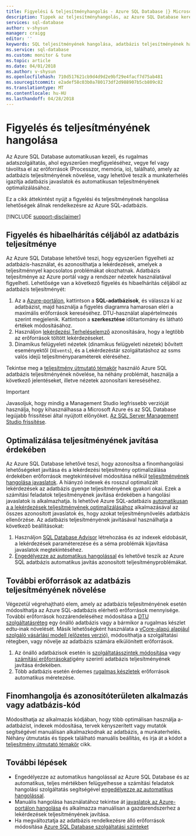 ```yaml
---
title: Figyelési & teljesítményhangolás - Azure SQL Database |} Microsoft Docs
description: Tippek az teljesítményhangolás, az Azure SQL Database keresztül értékelése és javítása.
services: sql-database
author: v-shysun
manager: craigg
editor: ''
keywords: SQL teljesítményének hangolása, adatbázis teljesítményének hangolása, ötleteket hangolás sql teljesítmény sql adatbázis teljesítményének hangolása
ms.service: sql-database
ms.custom: monitor & tune
ms.topic: article
ms.date: 04/01/2018
ms.author: v-shysun
ms.openlocfilehash: 710d517621cb9d4d9d2e9bf29e4facf7d75ab481
ms.sourcegitcommit: e2adef58c03b0a780173df2d988907b5cb809c82
ms.translationtype: MT
ms.contentlocale: hu-HU
ms.lasthandoff: 04/28/2018
---
```

# <a name="monitoring-and-performance-tuning"></a>Figyelés és teljesítményének hangolása

Az Azure SQL Database automatikusan kezeli, és rugalmas adatszolgáltatás, ahol egyszerűen megfigyeléséhez, vegye fel vagy távolítsa el az erőforrások (Processzor, memória, io), található, amely az adatbázis teljesítményének növelése, vagy lehetővé teszik a munkaterhelés igazítja adatbázis javaslatok és automatikusan teljesítményének optimalizálásához.

Ez a cikk áttekintést nyújt a figyelési és teljesítményének hangolása lehetőségek állnak rendelkezésre az Azure SQL-adatbázis.

[!INCLUDE [support-disclaimer](../../includes/support-disclaimer.md)]

## <a name="monitoring-and-troubleshooting-database-performance"></a>Figyelés és hibaelhárítás céljából az adatbázis teljesítménye

Az Azure SQL Database lehetővé teszi, hogy egyszerűen figyelheti az adatbázis-használat, és azonosíthatja a lekérdezések, amelyek a teljesítménnyel kapcsolatos problémákat okozhatnak. Adatbázis teljesítménye az Azure portál vagy a rendszer nézetek használatával figyelheti. Lehetősége van a következő figyelés és hibaelhárítás céljából az adatbázis teljesítményét:

1. Az a [Azure-portálon](https://portal.azure.com), kattintson a **SQL-adatbázisok**, és válassza ki az adatbázist, majd használja a figyelés diagramra hamarosan eléri a maximális erőforrások kereséséhez. DTU-használat alapértelmezés szerint megjelenik. Kattintson a **szerkesztése** időtartomány és látható értékek módosításához.
2. Használjon [lekérdezési Terheléselemző](sql-database-query-performance.md) azonosítására, hogy a legtöbb az erőforrások töltött lekérdezéseket.
3. Dinamikus felügyeleti nézetek (dinamikus felügyeleti nézetek) bővített eseményektől (`XEvents`), és a Lekérdezéstár szolgáltatáshoz az ssms valós idejű teljesítményparaméterek eléréséhez.

Tekintse meg a [teljesítmény útmutató témakör](sql-database-performance-guidance.md) használó Azure SQL adatbázis teljesítményének növelése, ha néhány problémát, használja a következő jelentéseket, illetve nézetek azonosítani kereséséhez.

> [!IMPORTANT] 
> Javasoljuk, hogy mindig a Management Studio legfrissebb verzióját használja, hogy kihasználhassa a Microsoft Azure és az SQL Database legújabb frissítései által nyújtott előnyöket. [Az SQL Server Management Studio frissítése](https://msdn.microsoft.com/library/mt238290.aspx).
>

## <a name="optimize-database-to-improve-performance"></a>Optimalizálása teljesítményének javítása érdekében

Az Azure SQL Database lehetővé teszi, hogy azonosítsa a finomhangolási lehetőségeket javítása és a lekérdezési teljesítmény optimalizálása érdekében erőforrások megtekintésével módosítása nélkül [teljesítményének hangolása javaslatok](sql-database-advisor.md). A hiányzó indexek és rosszul optimalizált lekérdezések az adatbázis gyenge teljesítményének gyakori okai. Ezek a számítási feladatok teljesítményének javítása érdekében a hangolási javaslatok is alkalmazhatja.
Is lehetővé Azure SQL-adatbázis [automatikusan a a lekérdezések teljesítményének optimalizálásához](sql-database-automatic-tuning.md) alkalmazásával az összes azonosított javaslatok és, hogy azokat teljesítménynövelés adatbázis ellenőrzése. Az adatbázis teljesítményének javításával használhatja a következő beállításokat:

1. Használjon [SQL Database Advisor](sql-database-advisor-portal.md) létrehozása és az indexek eldobását, a lekérdezések paraméterezése és a séma problémák kijavítása javaslatok megtekintéséhez.
2. [Engedélyezze az automatikus hangolással](sql-database-automatic-tuning-enable.md) és lehetővé teszik az Azure SQL adatbázis automatikus javítás azonosított teljesítményproblémákat.

## <a name="improving-database-performance-with-more-resources"></a>További erőforrások az adatbázis teljesítményének növelése

Végezetül végrehajtható elem, amely az adatbázis teljesítményének esetén módosíthatja az Azure SQL-adatbázis elérhető erőforrások mennyisége. További erőforrások hozzárendeléséhez módosítása a [DTU szolgáltatásréteg](sql-database-service-tiers-dtu.md) egy önálló adatbázis vagy a bármikor a rugalmas készlet edtu-inak növelését. Másik lehetőségként használata a [vCore-alapú alapjául szolgáló vásárlási modell (előzetes verzió)](sql-database-service-tiers-vcore.md), módosíthatja a szolgáltatási rétegben, vagy növelje az adatbázis számára elkülönített erőforrások. 
1. Az önálló adatbázisok esetén is [szolgáltatásszintek módosítása](sql-database-service-tiers-dtu.md) vagy [számítási erőforrásokat](sql-database-service-tiers-vcore.md)igény szerinti adatbázis teljesítményének javítása érdekében.
2. Több adatbázis esetén érdemes [rugalmas készletek](sql-database-elastic-pool-guidance.md) erőforrások automatikus méretezése.

## <a name="tune-and-refactor-application-or-database-code"></a>Finomhangolja és azonosítóterületen alkalmazás vagy adatbázis-kód

Módosíthatja az alkalmazás kódjában, hogy több optimálisan használja a-adatbázist, indexek módosítása, tervek kényszerített vagy mutatók segítségével manuálisan alkalmazkodnak az adatbázis, a munkaterhelés. Néhány útmutatás és tippek található manuális beállítás, és írja át a kódot a [teljesítmény útmutató témakör](sql-database-performance-guidance.md) cikk.


## <a name="next-steps"></a>További lépések

- Engedélyezze az automatikus hangolással az Azure SQL Database és az automatikus, teljes mértékben felügyelhesse a számítási feladatok hangolási szolgáltatás segítségével [engedélyezze az automatikus hangolással](sql-database-automatic-tuning-enable.md).
- Manuális hangolása használatához tekintse át [javaslatok az Azure-portálon hangolása](sql-database-advisor-portal.md) és alkalmazza manuálisan a gazdarendszerhez a lekérdezések teljesítményének javítása.
- Ha megváltoztatja az adatbázis rendelkezésre álló erőforrások módosítása [Azure SQL Database szolgáltatási szinteket](sql-database-performance-guidance.md)
